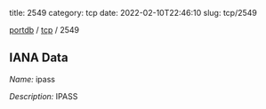 title: 2549
category: tcp
date: 2022-02-10T22:46:10
slug: tcp/2549

[portdb](/) / [tcp](/category/tcp.html) / 2549


## IANA Data

_Name:_ ipass

_Description:_ IPASS

